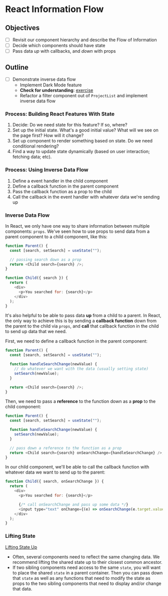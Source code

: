 # React Information Flow

## Objectives

- [ ] Revisit our component hierarchy and describe the Flow of Information
- [ ] Decide which components should have state
- [ ] Pass data _up_ with callbacks, and _down_ with props

## Outline

- [ ] Demonstrate inverse data flow
  - Implement Dark Mode feature
  - **Check for understanding**: [exercise](https://codesandbox.io/s/inverse-data-flow-exercise-039fu?file=/src/App.js)
  - Refactor a filter component out of `ProjectList` and implement inverse data flow

### Process: Building React Features With State

1. Decide: Do we need state for this feature? If so, where?
2. Set up the initial state. What's a good initial value? What will we see on
   the page first? How will it change?
3. Set up component to render something based on state. Do we need conditional
   rendering?
4. Find a way to update state dynamically (based on user interaction; fetching data; etc).

### Process: Using Inverse Data Flow

1. Define a event handler in the child component
2. Define a callback function in the parent component
3. Pass the callback function as a prop to the child
4. Call the callback in the event handler with whatever data we're sending up

### Inverse Data Flow

In React, we only have one way to share information between multiple components:
`props`. We've seen how to use props to send data from a parent component to a child component, like this:

```js
function Parent() {
  const [search, setSearch] = useState("");

  // passing search down as a prop
  return <Child search={search} />;
}

function Child({ search }) {
  return (
    <div>
      <p>You searched for: {search}</p>
    </div>
  );
}
```

It's also helpful to be able to pass data **up** from a child to a parent. In
React, the only way to achieve this is by sending a **callback function** down
from the parent to the child via `props`, and **call** that callback function in
the child to send up data that we need.

First, we need to define a callback function in the parent component:

```js
function Parent() {
  const [search, setSearch] = useState("");

  function handleSearchChange(newValue) {
    // do whatever we want with the data (usually setting state)
    setSearch(newValue);
  }

  return <Child search={search} />;
}
```

Then, we need to pass a **reference** to the function down as a **prop** to the
child component:

```js
function Parent() {
  const [search, setSearch] = useState("");

  function handleSearchChange(newValue) {
    setSearch(newValue);
  }

  // pass down a reference to the function as a prop
  return <Child search={search} onSearchChange={handleSearchChange} />;
}
```

In our child component, we'll be able to call the callback function with
whatever data we want to send up to the parent:

```js
function Child({ search, onSearchChange }) {
  return (
    <div>
      <p>You searched for: {search}</p>

      {/* call onSearchChange and pass up some data */}
      <input type="text" onChange={(e) => onSearchChange(e.target.value)} />
    </div>
  );
}
```

### Lifting State

[Lifting State Up](https://reactjs.org/docs/lifting-state-up.html)

- Often, several components need to reflect the same changing data. We recommend
  lifting the shared state up to their closest common ancestor.
- If two sibling components need access to the same `state`, you will want to
  place the shared `state` in a parent container. Then you can pass down that
  `state` as well as any functions that need to modify the state as props to the
  two sibling components that need to display and/or change that data.
